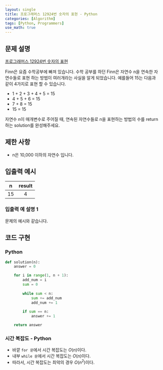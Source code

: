 ```yaml
---
layout: single
title: 프로그래머스 12924번 숫자의 표현 - Python
categories: [Algorithm]
tags: [Python, Programmers]
use_math: true
---
```


## 문제 설명
[프로그래머스 12924번 숫자의 표현](https://school.programmers.co.kr/learn/courses/30/lessons/12924)

Finn은 요즘 수학공부에 빠져 있습니다. 수학 공부를 하던 Finn은 자연수 n을 연속한 자연수들로 표현 하는 방법이 여러개라는 사실을 알게 되었습니다. 예를들어 15는 다음과 같이 4가지로 표현 할 수 있습니다.

* 1 + 2 + 3 + 4 + 5 = 15
* 4 + 5 + 6 = 15
* 7 + 8 = 15
* 15 = 15

자연수 n이 매개변수로 주어질 때, 연속된 자연수들로 n을 표현하는 방법의 수를 return하는 solution를 완성해주세요.

## 제한 사항

* n은 10,000 이하의 자연수 입니다.

## 입출력 예시

| n  | result |
|:--:|:------:|
| 15 |   4    |

### 입출력 예 설명 1

문제의 예시와 같습니다.

## 코드 구현

### Python

```python
def solution(n):
    answer = 0

    for i in range(1, n + 1):
        add_num = i
        sum = 0
        
        while sum < n:
            sum += add_num
            add_num += 1
        
        if sum == n:
            answer += 1

    return answer
```

### 시간 복잡도 - Python

* 바깥 `for 문`에서 시간 복잡도는 $O(n)$이다.
* 내부 `while 문`에서 시간 복잡도는 $O(n)$이다.
* 따라서, 시간 복잡도는 최악의 경우 $O(n^2)$이다.
